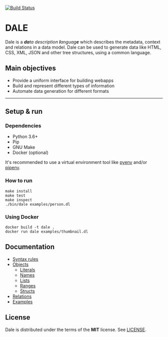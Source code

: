 [![Build Status](https://travis-ci.org/hacktoon/dale.svg?branch=master)](https://travis-ci.org/hacktoon/dale)

# DALE

Dale is a _**da**ta description **l**anguag**e**_ which describes the metadata, context and relations in a data model. Dale can be used to generate data like HTML, CSS, XML, JSON and other tree structures, using a common language.


## Main objectives
 * Provide a uniform interface for building webapps
 * Build and represent different types of information
 * Automate data generation for different formats

---

## Setup & run

### Dependencies

 * Python 3.6+
 * Pip
 * GNU Make
 * Docker (optional)

It's recommended to use a virtual environment tool like [pyenv](https://github.com/pyenv/pyenv) and/or [pipenv](https://github.com/pypa/pipenv).


### How to run

```
make install
make test
make inspect
./bin/dale examples/person.dl
```


### Using Docker

```
docker build -t dale .
docker run dale examples/thumbnail.dl
```


## Documentation

 * [Syntax rules](docs/syntax-rules.md)
 * [Objects](docs/objects.md)
    * [Literals](docs/literals.md)
    * [Names](docs/names.md)
    * [Lists](docs/lists.md)
    * [Ranges](docs/structs.md)
    * [Structs](docs/structs.md)
 * [Relations](docs/relations.md)
 * [Examples](docs/examples.md)


## License

Dale is distributed under the terms of the **MIT** license. See [LICENSE](LICENSE.md).
